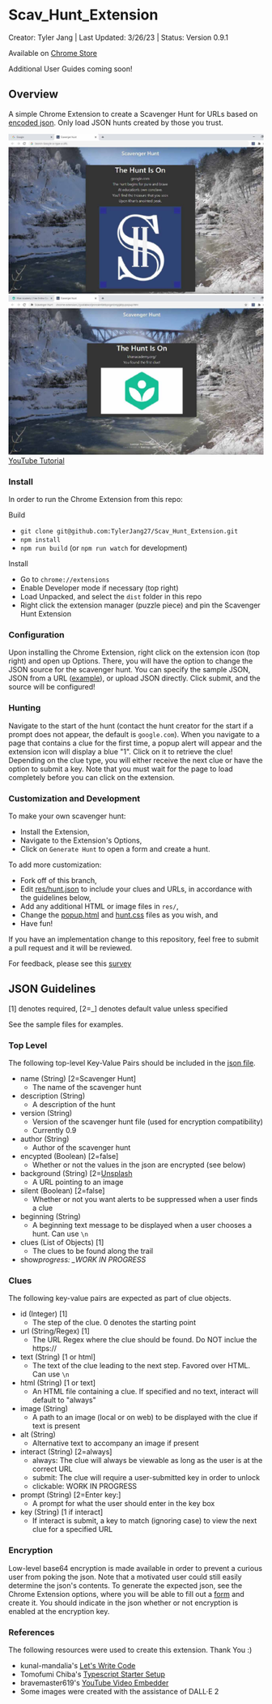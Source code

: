 # Scav_Hunt_Extension

Creator: Tyler Jang |
Last Updated: 3/26/23 |
Status: Version 0.9.1

Available on [Chrome Store](https://chrome.google.com/webstore/detail/scavenger-hunt/opcgbolmjikeaokbmldpfhemaamnfggf?hl=en-US)

Additional User Guides coming soon!

## Overview

A simple Chrome Extension to create a Scavenger Hunt for URLs based on [encoded json](res/hunt.json). Only load JSON hunts created by those you trust.

![image](public/graphics/clue_1.jpg)
![image](public/graphics/clue_2.jpg)
[YouTube Tutorial](https://www.youtube.com/watch?v=yBkaL08VXWs)

### Install

In order to run the Chrome Extension from this repo:

Build

- `git clone git@github.com:TylerJang27/Scav_Hunt_Extension.git`
- `npm install`
- `npm run build` (or `npm run watch` for development)

Install

- Go to `chrome://extensions`
- Enable Developer mode if necessary (top right)
- Load Unpacked, and select the `dist` folder in this repo
- Right click the extension manager (puzzle piece) and pin the Scavenger Hunt Extension

### Configuration

Upon installing the Chrome Extension, right click on the extension icon (top right) and open up Options. There, you will have the option to change the JSON source for the scavenger hunt. You can specify the sample JSON, JSON from a URL ([example](https://raw.githubusercontent.com/TylerJang27/Scav_Hunt_Extension/master/res/hunt.json)), or upload JSON directly. Click submit, and the source will be configured!

### Hunting

<!-- TODO: TYLER GENERATE STARTER HUNTS -->
<!-- TODO: TYLER GENERATE PLUGIN SUPPORT -->

Navigate to the start of the hunt (contact the hunt creator for the start if a prompt does not appear, the default is `google.com`). When you navigate to a page that contains a clue for the first time, a popup alert will appear and the extension icon will display a blue "1". Click on it to retrieve the clue! Depending on the clue type, you will either receive the next clue or have the option to submit a key. Note that you must wait for the page to load completely before you can click on the extension.

### Customization and Development

To make your own scavenger hunt:

- Install the Extension,
- Navigate to the Extension's Options,
- Click on `Generate Hunt` to open a form and create a hunt.

To add more customization:

- Fork off of this branch,
- Edit [res/hunt.json](res/hunt.json) to include your clues and URLs, in accordance with the guidelines below,
- Add any additional HTML or image files in `res/`,
- Change the [popup.html](popup.html) and [hunt.css](hunt.css) files as you wish, and
- Have fun!

If you have an implementation change to this repository, feel free to submit a pull request and it will be reviewed.

For feedback, please see this [survey](https://forms.gle/3ZhvtKasc3WZZF9V7)

## JSON Guidelines

[1] denotes required, [2=_] denotes default value unless specified

See the sample files for examples.

### Top Level

<!-- TODO: TYLER DEVELOP A SCHEMA, INCLUDING A VERSION -->

The following top-level Key-Value Pairs should be included in the [json file](res/hunt.json).

- name (String) [2=Scavenger Hunt]
  - The name of the scavenger hunt
- description (String)
  - A description of the hunt
- version (String)
  - Version of the scavenger hunt file (used for encryption compatibility)
  - Currently 0.9
- author (String)
  - Author of the scavenger hunt
- encypted (Boolean) [2=false]
  - Whether or not the values in the json are encrypted (see below)
- background (String) [2=[Unsplash](https://unsplash.com/photos/J_xAScfz3EE)
  - A URL pointing to an image
- silent (Boolean) [2=false]
  - Whether or not you want alerts to be suppressed when a user finds a clue
- beginning (String)
  - A beginning text message to be displayed when a user chooses a hunt. Can use `\n`
- clues (List of Objects) [1]
  - The clues to be found along the trail
- show*progress: \_WORK IN PROGRESS*

### Clues

The following key-value pairs are expected as part of clue objects.

- id (Integer) [1]
  - The step of the clue. 0 denotes the starting point
- url (String/Regex) [1]
  - The URL Regex where the clue should be found. Do NOT inclue the https://
- text (String) [1 or html]
  - The text of the clue leading to the next step. Favored over HTML. Can use `\n`
- html (String) [1 or text]
  - An HTML file containing a clue. If specified and no text, interact will default to "always"
- image (String)
  - A path to an image (local or on web) to be displayed with the clue if text is present
- alt (String)
  - Alternative text to accompany an image if present
- interact (String) [2=always]
  - always: The clue will always be viewable as long as the user is at the correct URL
  - submit: The clue will require a user-submitted key in order to unlock
  - clickable: WORK IN PROGRESS
- prompt (String) [2=Enter key:]
  - A prompt for what the user should enter in the key box
- key (String) [1 if interact]
  - If interact is submit, a key to match (ignoring case) to view the next clue for a specified URL

### Encryption

Low-level base64 encryption is made available in order to prevent a curious user from poking the json. Note that a motivated user could still easily determine the json's contents. To generate the expected json, see the Chrome Extension options, where you will be able to fill out a [form](encode.html) and create it. You should indicate in the json whether or not encryption is enabled at the encryption key.

### References

The following resources were used to create this extension. Thank You :)

- kunal-mandalia's [Let's Write Code](https://github.com/shama/letswritecode/tree/master/how-to-make-chrome-extensions)
- Tomofumi Chiba's [Typescript Starter Setup](https://github.com/chibat/chrome-extension-typescript-starter/tree/master)
- bravemaster619's [YouTube Video Embedder](https://dev.to/bravemaster619/simplest-way-to-embed-a-youtube-video-in-your-react-app-3bk2)
- Some images were created with the assistance of DALL·E 2

